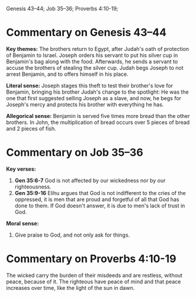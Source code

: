 Genesis 43–44; Job 35–36; Proverbs 4:10-19;
# Commentary on Genesis 43–44
**Key themes:** The brothers return to Egypt, after Judah's oath of protection of Benjamin to Israel. Joseph orders his servant to put his silver cup in Benjamin's bag along with the food. Afterwards, he sends a servant to accuse the brothers of stealing the silver cup. Judah begs Joseph to not arrest Benjamin, and to offers himself in his place.

**Literal sense:**
Joseph stages this theft to test their brother's love for Benjamin, bringing his brother Judah's change to the spotlight: He was the one that first suggested selling Joseph as a slave, and now, he begs for Joseph's mercy and protects his brother with everything he has.

**Allegorical sense:**
Benjamin is served five times more bread than the other brothers. In John, the multiplication of bread occurs over 5 pieces of bread and 2 pieces of fish.
# Commentary on Job 35–36

**Key verses:**
1.  **Gen 35:6-7** God is not affected by our wickedness nor by our righteousness.
2. **Gen 35:9-16** Elihu argues that God is not indifferent to the cries of the oppressed, it is men that are proud and forgetful of all that God has done to them. If God doesn't answer, it is due to men's lack of trust in God.

**Moral sense:**
1. Give praise to God, and not only ask for things.
# Commentary on Proverbs 4:10-19
The wicked carry the burden of their misdeeds and are restless, without peace, because of it. The righteous have peace of mind and that peace increases over time, like the light of the sun in dawn.